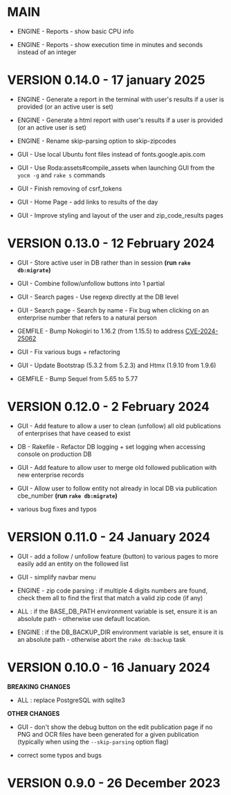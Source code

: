 # MAIN

- ENGINE - Reports - show basic CPU info

- ENGINE - Reports - show execution time in minutes and seconds instead of an integer

# VERSION 0.14.0 - 17 january 2025

- ENGINE - Generate a report in the terminal with user's results if a user is provided (or an active user is set)

- ENGINE - Generate a html report with user's results if a user is provided (or an active user is set)

- ENGINE - Rename skip-parsing option to skip-zipcodes

- GUI - Use local Ubuntu font files instead of fonts.google.apis.com

- GUI - Use Roda:assets#compile_assets when launching GUI from the `yocm -g` and `rake s` commands

- GUI - Finish removing of csrf_tokens

- GUI - Home Page - add links to results of the day

- GUI - Improve styling and layout of the user and zip_code_results pages

# VERSION 0.13.0 - 12 February 2024

- GUI - Store active user in DB rather than in session **(run `rake db:migrate`)**

- GUI - Combine follow/unfollow buttons into 1 partial

- GUI - Search pages - Use regexp directly at the DB level

- GUI - Search page - Search by name - Fix bug when clicking on an enterprise number that refers to a natural person

- GEMFILE - Bump Nokogiri to 1.16.2 (from 1.15.5) to address [CVE-2024-25062](https://www.cve.org/CVERecord?id=CVE-2024-25062)

- GUI - Fix various bugs + refactoring

- GUI - Update Bootstrap (5.3.2 from  5.2.3) and Htmx (1.9.10 from 1.9.6)

- GEMFILE - Bump Sequel from 5.65 to 5.77

# VERSION 0.12.0 - 2 February 2024

- GUI - Add feature to allow a user to clean (unfollow) all old publications of enterprises that have ceased to exist

- DB - Rakefile - Refactor DB logging + set logging when accessing console on production DB

- GUI - Add feature to allow user to merge old followed publication with new enterprise records

- GUI - Allow user to follow entity not already in local DB via publication cbe_number **(run `rake db:migrate`)**

- various bug fixes and typos

# VERSION 0.11.0 - 24 January 2024

- GUI - add a follow / unfollow feature (button) to various pages to more easily add an entity on the followed list

- GUI - simplify navbar menu

- ENGINE - zip code parsing : if multiple 4 digits numbers are found, check them all to find the first that match a valid zip code (if any)

- ALL : if the BASE_DB_PATH environment variable is set, ensure it is an absolute path - otherwise use default location.

- ENGINE : if the DB_BACKUP_DIR environment variable is set, ensure it is an absolute path - otherwise abort the `rake db:backup` task

# VERSION 0.10.0 - 16 January 2024

**BREAKING CHANGES**

- ALL : replace PostgreSQL with sqlite3

**OTHER CHANGES**

- GUI - don't show the debug button on the edit publication page if no PNG and OCR files have been generated for a given publication (typically when using the `--skip-parsing` option flag)

- correct some typos and bugs

# VERSION 0.9.0 - 26 December 2023
